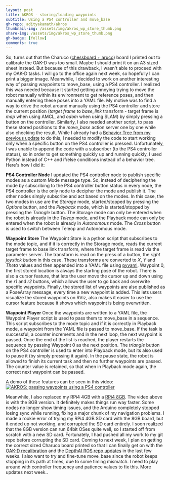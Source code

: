 ```yaml
---
layout: post
title: AKROS - storing/loading waypoints
subtitle: Using a PS4 controller and move_base
gh-repo: adityakamath/akros
thumbnail-img: /assets/img/akros_wp_store_thumb.png
share-img: /assets/img/akros_wp_store_thumb.png
gh-badge: [follow]
comments: true
---
```


So, turns out that the Charuco ([chessboard + aruco](http://man.hubwiz.com/docset/OpenCV.docset/Contents/Resources/Documents/df/d4a/tutorial_charuco_detection.html)) board I printed out to calibrate the OAK-D was too small. Maybe I should print it on an A3 sized sheet instead. But because of this drawback, I wasn't able to proceed with my OAK-D tasks. I will go to the office again next week, so hopefully I can print a bigger image. Meanwhile, I decided to work on another interesting way of passing waypoints to move_base, using a PS4 controller. I realized this was needed because it started getting annoying trying to move the robot manually within its environment to get reference poses, and then manually entering these poses into a YAML file. My motive was to find a way to drive the robot around manually using the PS4 controller and store the current position (*target frame* to *base_link* transform - target frame is *map* when using AMCL, and *odom* when using SLAM) by simply pressing a button on the controller. Similarly, I also needed another script, to pass these stored positions to the *move_base* action server one by one while also checking the result. While I already had a [Behavior Tree from my previous update](https://adityakamath.github.io/2021-10-03-first-behavior-tree/) to do this, I needed to modify the code to start working only when a specific button on the PS4 controller is pressed. Unfortunately, I was unable to append the code with a subscriber (to the PS4 controller status), so in order to get something quickly up and running quickly, I used Python instead of C++ and if/else conditions instead of a behavior tree. Here's how I did it:

**PS4 Controller Node**
I updated the PS4 controller node to publish specific modes as a custom Mode message type. So, instead of deciphering the mode by subscribing to the PS4 controller button status in every node, the PS4 controller is the only node to decipher the mode and publish it. The other nodes simply subscribe and act based on the modes. In this case, the two modes in use are the *Storage* mode, started/stopped by pressing the *Options* button, and the *Playback* mode, which is started/stopped by pressing the *Triangle* button. The Storage mode can only be entered when the robot is already in the *Teleop* mode, and the Playback mode can only be entered when the robot is already in *Autonomous* mode. The *Cross* button is used to switch between Teleop and Autonomous mode.

**Waypoint Store**
The Waypoint Store is a python script that subscribes to the mode topic, and if it is correctly in the Storage mode, reads the current target frame to base link transform, where the target frame is read via the parameter server. The transform is read on the press of a button, the *right joystick button* in this case. These transforms are converted to *X*, *Y* and *Theta* values and then appended into a YAML file using [pyyaml](https://pyyaml.org/wiki/PyYAMLDocumentation). Waypoint 0, the first stored location is always the starting pose of the robot. There is also a cursor feature, that lets the user move the cursor up and down using the *r1* and *r2* buttons, which allows the user to go back and overwrite specific waypoints. Finally, the stored list of waypoints are also published as a PoseArray message, every time a new waypoint is added. This lets users visualize the stored waypoints on RViz, also makes it easier to use the cursor feature because it shows which waypoint is being overwritten.

**Waypoint Player**
Once the waypoints are written to a YAML file, the Waypoint Player script is used to pass them to move_base in a sequence. This script subscribes to the mode topic and if it is correctly in Playback mode, a waypoint from the YAML file is passed to move_base. If the task is successful, a counter increments and in the next loop, the next waypoint is passed. Once the end of the list is reached, the player restarts the sequence by passing Waypoint 0 as the next position. The *triangle* button on the PS4 controller is used to enter into Playback mode, but its also used to pause it (by simply pressing it again). In the pause state, the robot is allowed to finish its current task and then no further waypoints are passed. The counter value is retained, so that when in Playback mode again, the correct next waypoint can be passed. 

A demo of these features can be seen in this video:
[![AKROS: passing waypoints using a PS4 controller](https://adityakamath.github.io/assets/img/akros_wp_store_ss.png)](https://www.youtube.com/watch?v=TBNHbRIedBw "[AKROS: passing waypoints using a PS4 controller")

Meanwhile, I also replaced my RPi4 4GB with a [RPi4 8GB](https://www.tomshardware.com/news/raspberry-pi-4-8gb-tested). The video above is with the 8GB version. It definitely makes things run way faster. Some nodes no longer show timing issues, and the Arduino completely stopped losing sync while running, fixing a major chunk of my navigation problems. I made a rookie error of trying my RPi4 4GB SD card with the 8GB board, but it ended up not working, and corrupted the SD card entirely. I soon realized that the 8GB version can run 64bit OSes quite well, so I started off from scratch with a new SD card. Fortunately, I had pushed all my work to my git repo before corrupting the SD card. Coming to next week, I plan on getting the correct sized Charuco board printed so that I can finally get on with the [OAK-D recalibration](https://docs.luxonis.com/en/latest/pages/calibration/) and the [DepthAI ROS repo updates](https://github.com/luxonis/depthai-ros) in the last few weeks. I also want to try and fine-tune move_base since the robot keeps stopping in its path at times, due to some timing mismatch. I need to play around with controller frequency and patience values to fix this. More updates next week..
